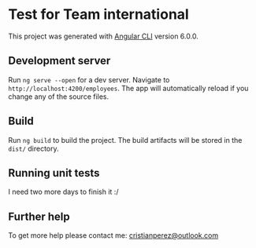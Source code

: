 # Test for Team international

This project was generated with [Angular CLI](https://angular.io/guide/quickstart) version 6.0.0.

## Development server

Run `ng serve --open` for a dev server. Navigate to `http://localhost:4200/employees`. The app will automatically reload if you change any of the source files.

## Build

Run `ng build` to build the project. The build artifacts will be stored in the `dist/` directory.

## Running unit tests

I need two more days to finish it :/

## Further help

To get more help please contact me: cristianperez@outlook.com
